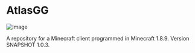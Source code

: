 # AtlasGG

![image](https://user-images.githubusercontent.com/132928035/236877829-86486a78-07ef-4276-bb20-bdacc56b20bc.png)

A repository for a Minecraft client programmed in Minecraft 1.8.9. Version SNAPSHOT 1.0.3.
